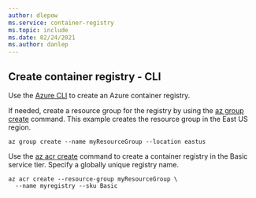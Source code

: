 ```yaml
---
author: dlepow
ms.service: container-registry
ms.topic: include
ms.date: 02/24/2021
ms.author: danlep
---
```

## Create container registry - CLI

Use the [Azure CLI][azure-cli] to create an Azure container registry.

If needed, create a resource group for the registry by using the [az group create][az-group-create] command. This example creates the resource group in the East US region.

```azurecli
az group create --name myResourceGroup --location eastus
```


Use the [az acr create][az-acr-create] command to create a container registry in the Basic service tier. Specify a globally unique registry name.

```azurecli
az acr create --resource-group myResourceGroup \
  --name myregistry --sku Basic
```

[azure-cli]: /cli/azure/install-azure-cli
[az-group-create]: /cli/azure/group#az_group_create
[az-acr-create]: /cli/azure/acr#az_acr_create
